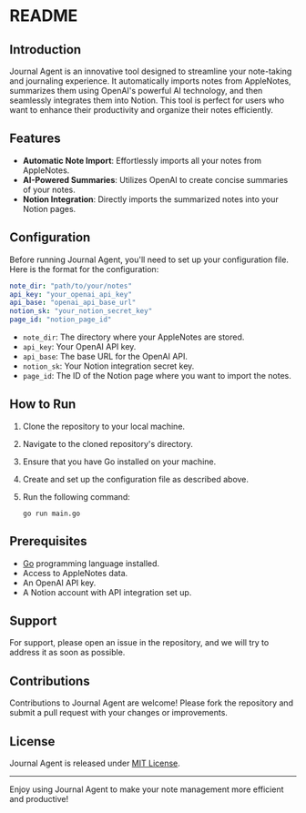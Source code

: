 # README

## Introduction

Journal Agent is an innovative tool designed to streamline your note-taking and journaling experience. It automatically imports notes from AppleNotes, summarizes them using OpenAI's powerful AI technology, and then seamlessly integrates them into Notion. This tool is perfect for users who want to enhance their productivity and organize their notes efficiently.

## Features

- **Automatic Note Import**: Effortlessly imports all your notes from AppleNotes.
- **AI-Powered Summaries**: Utilizes OpenAI to create concise summaries of your notes.
- **Notion Integration**: Directly imports the summarized notes into your Notion pages.

## Configuration

Before running Journal Agent, you'll need to set up your configuration file. Here is the format for the configuration:

```yaml
note_dir: "path/to/your/notes"
api_key: "your_openai_api_key"
api_base: "openai_api_base_url"
notion_sk: "your_notion_secret_key"
page_id: "notion_page_id"
```

- `note_dir`: The directory where your AppleNotes are stored.
- `api_key`: Your OpenAI API key.
- `api_base`: The base URL for the OpenAI API.
- `notion_sk`: Your Notion integration secret key.
- `page_id`: The ID of the Notion page where you want to import the notes.

## How to Run

1. Clone the repository to your local machine.
2. Navigate to the cloned repository's directory.
3. Ensure that you have Go installed on your machine.
4. Create and set up the configuration file as described above.
5. Run the following command:

   ```shell
   go run main.go
   ```

## Prerequisites

- [Go](https://golang.org/dl/) programming language installed.
- Access to AppleNotes data.
- An OpenAI API key.
- A Notion account with API integration set up.

## Support

For support, please open an issue in the repository, and we will try to address it as soon as possible.

## Contributions

Contributions to Journal Agent are welcome! Please fork the repository and submit a pull request with your changes or improvements.

## License

Journal Agent is released under [MIT License](LICENSE.md).

---

Enjoy using Journal Agent to make your note management more efficient and productive!